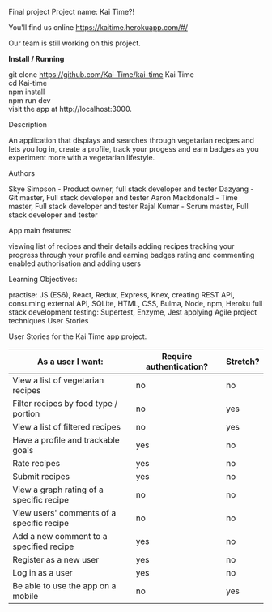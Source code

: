 Final project
Project name: Kai Time?!

You'll find us online https://kaitime.herokuapp.com/#/

Our team is still working on this project.

**Install / Running**

git clone https://github.com/Kai-Time/kai-time Kai Time  
cd Kai-time  
npm install  
npm run dev  
visit the app at http://localhost:3000.  

Description

An application that displays and searches through vegetarian recipes and lets you log in, create a profile, track your progess and earn badges as you experiment more with a vegetarian lifestyle.

Authors

Skye Simpson - Product owner, full stack developer and tester
Dazyang - Git master, Full stack developer and tester
Aaron Mackdonald - Time master, Full stack developer and tester
Rajal Kumar -  Scrum master, Full stack developer and tester

App main features:

viewing list of recipes and their details
adding recipes
tracking your progress through your profile and earning badges
rating and commenting
enabled authorisation and adding users

Learning Objectives:

practise: JS (ES6), React, Redux, Express, Knex, creating REST API, consuming external API, SQLite, HTML, CSS, Bulma, Node, npm, Heroku
full stack development
testing: Supertest, Enzyme, Jest
applying Agile project techniques
User Stories

User Stories for the Kai Time app project.

| As a user I want: | Require authentication? | Stretch? |
| ------ | -------- | -------- |
| View a list of vegetarian recipes | no | no |
| Filter recipes by food type / portion | no | yes |
| View a list of filtered recipes | no | yes |
| Have a profile and trackable goals  | yes | no |
| Rate recipes | yes | no |
| Submit recipes  | yes | no |
| View a graph rating of a specific recipe  | no | no |
| View users' comments of a specific recipe | no | no |
| Add a new comment to a specified recipe  | yes | no |
| Register as a new user  | yes | no |
| Log in as a user | yes | no | 
| Be able to use the app on a mobile | no | yes |

